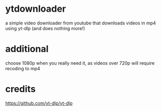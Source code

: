 # ytdownloader
a simple video downloader from youtube that downloads videos in mp4 using yt-dlp (and does nothing more!)
# additional
choose 1080p when you really need it, as videos over 720p will require recoding to mp4
# credits
https://github.com/yt-dlp/yt-dlp
